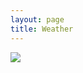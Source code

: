 ```yaml
---
layout: page
title: Weather
---
```



<picture>
  <source srcset="https://rickymoorhouse.uk/grafana/render/d-solo/ZjaRJ0TZz/weatherweb?orgId=1&from=1571325064806&to=1571346664806&theme=dark&panelId=2&width=1000&height=500&tz=UTC" media="(prefers-color-scheme: dark)">
  <img src="https://rickymoorhouse.uk/grafana/render/d-solo/ZjaRJ0TZz/weatherweb?orgId=1&from=1571325064806&to=1571346664806&theme=light&panelId=2&width=1000&height=500&tz=UTC" >
</picture>

